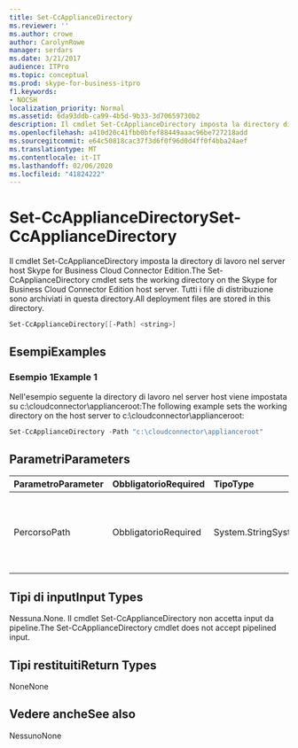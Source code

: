 ```yaml
---
title: Set-CcApplianceDirectory
ms.reviewer: ''
ms.author: crowe
author: CarolynRowe
manager: serdars
ms.date: 3/21/2017
audience: ITPro
ms.topic: conceptual
ms.prod: skype-for-business-itpro
f1.keywords:
- NOCSH
localization_priority: Normal
ms.assetid: 6da93ddb-ca99-4b5d-9b33-3d70659730b2
description: Il cmdlet Set-CcApplianceDirectory imposta la directory di lavoro nel server host Skype for Business Cloud Connector Edition. Tutti i file di distribuzione sono archiviati in questa directory.
ms.openlocfilehash: a410d20c41fbb0bfef88449aaac96be727218add
ms.sourcegitcommit: e64c50818cac37f3d6f0f96d0d4ff0f4bba24aef
ms.translationtype: MT
ms.contentlocale: it-IT
ms.lasthandoff: 02/06/2020
ms.locfileid: "41824222"
---
```

# <a name="set-ccappliancedirectory"></a><span data-ttu-id="ac22a-104">Set-CcApplianceDirectory</span><span class="sxs-lookup"><span data-stu-id="ac22a-104">Set-CcApplianceDirectory</span></span>
 
<span data-ttu-id="ac22a-105">Il cmdlet Set-CcApplianceDirectory imposta la directory di lavoro nel server host Skype for Business Cloud Connector Edition.</span><span class="sxs-lookup"><span data-stu-id="ac22a-105">The Set-CcApplianceDirectory cmdlet sets the working directory on the Skype for Business Cloud Connector Edition host server.</span></span> <span data-ttu-id="ac22a-106">Tutti i file di distribuzione sono archiviati in questa directory.</span><span class="sxs-lookup"><span data-stu-id="ac22a-106">All deployment files are stored in this directory.</span></span>
  
```powershell
Set-CcApplianceDirectory[[-Path] <string>]
```

## <a name="examples"></a><span data-ttu-id="ac22a-107">Esempi</span><span class="sxs-lookup"><span data-stu-id="ac22a-107">Examples</span></span>
<span data-ttu-id="ac22a-108"><a name="Examples"> </a></span><span class="sxs-lookup"><span data-stu-id="ac22a-108"><a name="Examples"> </a></span></span>

### <a name="example-1"></a><span data-ttu-id="ac22a-109">Esempio 1</span><span class="sxs-lookup"><span data-stu-id="ac22a-109">Example 1</span></span>

<span data-ttu-id="ac22a-110">Nell'esempio seguente la directory di lavoro nel server host viene impostata su c:\cloudconnector\applianceroot:</span><span class="sxs-lookup"><span data-stu-id="ac22a-110">The following example sets the working directory on the host server to c:\cloudconnector\applianceroot:</span></span>
  
```powershell
Set-CcApplianceDirectory -Path "c:\cloudconnector\applianceroot"
```

## <a name="parameters"></a><span data-ttu-id="ac22a-111">Parametri</span><span class="sxs-lookup"><span data-stu-id="ac22a-111">Parameters</span></span>
<span data-ttu-id="ac22a-112"><a name="Examples"> </a></span><span class="sxs-lookup"><span data-stu-id="ac22a-112"><a name="Examples"> </a></span></span>

|<span data-ttu-id="ac22a-113">**Parametro**</span><span class="sxs-lookup"><span data-stu-id="ac22a-113">**Parameter**</span></span>|<span data-ttu-id="ac22a-114">**Obbligatorio**</span><span class="sxs-lookup"><span data-stu-id="ac22a-114">**Required**</span></span>|<span data-ttu-id="ac22a-115">**Tipo**</span><span class="sxs-lookup"><span data-stu-id="ac22a-115">**Type**</span></span>|<span data-ttu-id="ac22a-116">**Descrizione**</span><span class="sxs-lookup"><span data-stu-id="ac22a-116">**Description**</span></span>|
|:-----|:-----|:-----|:-----|
| <span data-ttu-id="ac22a-117">Percorso</span><span class="sxs-lookup"><span data-stu-id="ac22a-117">Path</span></span> <br/> | <span data-ttu-id="ac22a-118">Obbligatorio</span><span class="sxs-lookup"><span data-stu-id="ac22a-118">Required</span></span> <br/> |<span data-ttu-id="ac22a-119">System.String</span><span class="sxs-lookup"><span data-stu-id="ac22a-119">System.String</span></span>  <br/> | <span data-ttu-id="ac22a-120">Specifica il percorso in cui vengono archiviati tutti i file di distribuzione.</span><span class="sxs-lookup"><span data-stu-id="ac22a-120">Specifies the path where all deployment files are stored.</span></span> <br/> |
   
## <a name="input-types"></a><span data-ttu-id="ac22a-121">Tipi di input</span><span class="sxs-lookup"><span data-stu-id="ac22a-121">Input Types</span></span>
<span data-ttu-id="ac22a-122"><a name="InputTypes"> </a></span><span class="sxs-lookup"><span data-stu-id="ac22a-122"><a name="InputTypes"> </a></span></span>

<span data-ttu-id="ac22a-123">Nessuna.</span><span class="sxs-lookup"><span data-stu-id="ac22a-123">None.</span></span> <span data-ttu-id="ac22a-124">Il cmdlet Set-CcApplianceDirectory non accetta input da pipeline.</span><span class="sxs-lookup"><span data-stu-id="ac22a-124">The Set-CcApplianceDirectory cmdlet does not accept pipelined input.</span></span>
  
## <a name="return-types"></a><span data-ttu-id="ac22a-125">Tipi restituiti</span><span class="sxs-lookup"><span data-stu-id="ac22a-125">Return Types</span></span>
<span data-ttu-id="ac22a-126"><a name="ReturnTypes"> </a></span><span class="sxs-lookup"><span data-stu-id="ac22a-126"><a name="ReturnTypes"> </a></span></span>

<span data-ttu-id="ac22a-127">None</span><span class="sxs-lookup"><span data-stu-id="ac22a-127">None</span></span>
  
## <a name="see-also"></a><span data-ttu-id="ac22a-128">Vedere anche</span><span class="sxs-lookup"><span data-stu-id="ac22a-128">See also</span></span>
<span data-ttu-id="ac22a-129"><a name="ReturnTypes"> </a></span><span class="sxs-lookup"><span data-stu-id="ac22a-129"><a name="ReturnTypes"> </a></span></span>

<span data-ttu-id="ac22a-130">Nessuno</span><span class="sxs-lookup"><span data-stu-id="ac22a-130">None</span></span>
  


